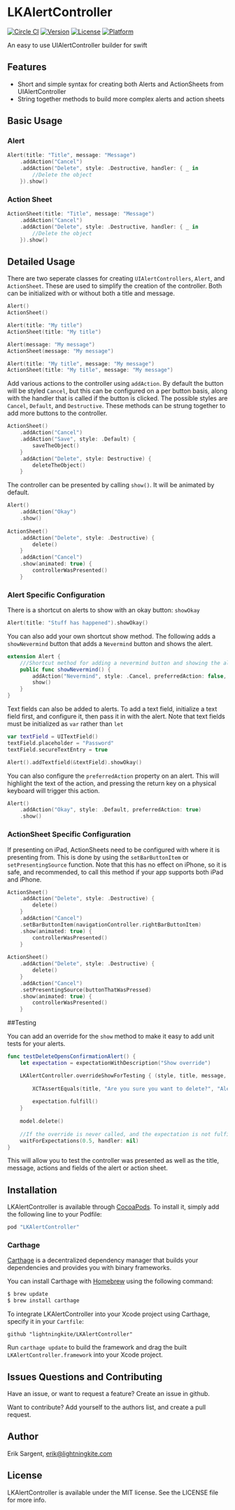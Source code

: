 # LKAlertController

[![Circle CI](https://circleci.com/gh/lightningkite/LKAlertController/tree/master.svg?style=svg)](https://circleci.com/gh/lightningkite/LKAlertController)
[![Version](https://img.shields.io/cocoapods/v/LKAlertController.svg?style=flat)](http://cocoapods.org/pods/LKAlertController)
[![License](https://img.shields.io/cocoapods/l/LKAlertController.svg?style=flat)](http://cocoapods.org/pods/LKAlertController)
[![Platform](https://img.shields.io/cocoapods/p/LKAlertController.svg?style=flat)](http://cocoapods.org/pods/LKAlertController)

An easy to use UIAlertController builder for swift

## Features
* Short and simple syntax for creating both Alerts and ActionSheets from UIAlertController
* String together methods to build more complex alerts and action sheets

## Basic Usage

### Alert
``` Swift
Alert(title: "Title", message: "Message")
	.addAction("Cancel")
	.addAction("Delete", style: .Destructive, handler: { _ in
		//Delete the object
	}).show()
```

### Action Sheet
``` Swift
ActionSheet(title: "Title", message: "Message")
	.addAction("Cancel")
	.addAction("Delete", style: .Destructive, handler: { _ in
		//Delete the object
	}).show()
```

## Detailed Usage

There are two seperate classes for creating `UIAlertControllers`, `Alert`, and `ActionSheet`. These are used to simplify the creation of the controller. Both can be initialized with or without both a title and message.

``` Swift
Alert()
ActionSheet()

Alert(title: "My title")
ActionSheet(title: "My title")

Alert(message: "My message")
ActionSheet(message: "My message")

Alert(title: "My title", message: "My message")
ActionSheet(title: "My title", message: "My message")
```

Add various actions to the controller using `addAction`. By default the button will be styled `Cancel`, but this can be configured on a per button basis, along with the handler that is called if the button is clicked. The possible styles are `Cancel`, `Default`, and `Destructive`. These methods can be strung together to add more buttons to the controller.

``` Swift
ActionSheet()
	.addAction("Cancel")
	.addAction("Save", style: .Default) {
		saveTheObject()
	}
	.addAction("Delete", style: Destructive) {
		deleteTheObject()
	}
```

The controller can be presented by calling `show()`. It will be animated by default.

``` Swift
Alert()
	.addAction("Okay")
	.show()
	
ActionSheet()
	.addAction("Delete", style: .Destructive) {
		delete()
	}
	.addAction("Cancel")
	.show(animated: true) {
		controllerWasPresented()
	}
```

### Alert Specific Configuration

There is a shortcut on alerts to show with an okay button: `showOkay`

``` Swift
Alert(title: "Stuff has happened").showOkay()
```

You can also add your own shortcut show method. The following adds a `showNevermind` button that adds a `Nevermind` button and shows the alert.

``` Swift
extension Alert {
	///Shortcut method for adding a nevermind button and showing the alert
	public func showNevermind() {
		addAction("Nevermind", style: .Cancel, preferredAction: false, handler: nil)
		show()
	}
}
```

Text fields can also be added to alerts. To add a text field, initialize a text field first, and configure it, then pass it in with the alert. Note that text fields must be initialized as `var` rather than `let`

``` Swift
var textField = UITextField()
textField.placeholder = "Password"
textField.secureTextEntry = true

Alert().addTextfield(&textField).showOkay()
```

You can also configure the `preferredAction` property on an alert. This will highlight the text of the action, and pressing the return key on a physical keyboard will trigger this action.

``` Swift
Alert()
	.addAction("Okay", style: .Default, preferredAction: true)
	.show()
```

### ActionSheet Specific Configuration

If presenting on iPad, ActionSheets need to be configured with where it is presenting from. This is done by using the `setBarButtonItem` or `setPresentingSource` function. Note that this has no effect on iPhone, so it is safe, and recommended, to call this method if your app supports both iPad and iPhone.

``` Swift
ActionSheet()
	.addAction("Delete", style: .Destructive) {
		delete()
	}
	.addAction("Cancel")
	.setBarButtonItem(navigationController.rightBarButtonItem)
	.show(animated: true) {
		controllerWasPresented()
	}
	
ActionSheet()
	.addAction("Delete", style: .Destructive) {
		delete()
	}
	.addAction("Cancel")
	.setPresentingSource(buttonThatWasPressed)
	.show(animated: true) {
		controllerWasPresented()
	}
```

##Testing

You can add an override for the `show` method to make it easy to add unit tests for your alerts.

``` Swift
func testDeleteOpensConfirmationAlert() {
	let expectation = expectationWithDescription("Show override")

	LKAlertController.overrideShowForTesting { (style, title, message, actions, fields) -> Void in 
		
		XCTAssertEquals(title, "Are you sure you want to delete?", "Alert title was incorrect")
		
		expectation.fulfill()
	}
	
	model.delete()
	
	//If the override is never called, and the expectation is not fulfilled, the test will fail
	waitForExpectations(0.5, handler: nil)
}
```

This will allow you to test the controller was presented as well as the title, message, actions and fields of the alert or action sheet.

## Installation

LKAlertController is available through [CocoaPods](http://cocoapods.org). To install
it, simply add the following line to your Podfile:

```ruby
pod "LKAlertController"
```

### Carthage

[Carthage](https://github.com/Carthage/Carthage) is a decentralized dependency manager that builds your dependencies and provides you with binary frameworks.

You can install Carthage with [Homebrew](http://brew.sh/) using the following command:

```bash
$ brew update
$ brew install carthage
```

To integrate LKAlertController into your Xcode project using Carthage, specify it in your `Cartfile`:

```ogdl
github "lightningkite/LKAlertController"
```

Run `carthage update` to build the framework and drag the built `LKAlertController.framework` into your Xcode project.


## Issues Questions and Contributing
Have an issue, or want to request a feature? Create an issue in github.

Want to contribute? Add yourself to the authors list, and create a pull request.

## Author

Erik Sargent, [erik@lightningkite.com](mailto:erik@lightningkite.com)

## License

LKAlertController is available under the MIT license. See the LICENSE file for more info.
